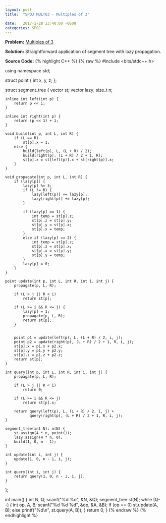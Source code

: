 ```yaml
---
layout: post
title:  "SPOJ MULTQ3 - Multiples of 3"

date:   2017-1-28 23:40:00 -0600
categories: SPOJ
---
```


**Problem:** [Multiples of 3]

**Solution:**
Straightforward application of segment tree with lazy propagation.

**Source Code:**
{% highlight C++ %}
{% raw %}
#include <bits/stdc++.h>

using namespace std;

struct point {
    int x, y, z; 
};

struct segment_tree {
    vector<point> st;
    vector<int> lazy;
    size_t n;

    inline int left(int p) {
        return p << 1;
    }

    inline int right(int p) {
        return (p << 1) + 1;
    }

    void build(int p, int L, int R) {
        if (L == R)
            st[p].x = 1;
        else {
            build(left(p), L, (L + R) / 2);
            build(right(p), (L + R) / 2 + 1, R);
            st[p].x = st[left(p)].x + st[right(p)].x;
        }
    }

    void propagate(int p, int L, int R) {
        if (lazy[p]) {
            lazy[p] %= 3;
            if (L != R) {
                lazy[left(p)] += lazy[p];
                lazy[right(p)] += lazy[p];
            }

            if (lazy[p] == 1) {
                int temp = st[p].z;
                st[p].z = st[p].y;
                st[p].y = st[p].x;
                st[p].x = temp;
            }
            else if (lazy[p] == 2) {
                int temp = st[p].z;
                st[p].z = st[p].x;
                st[p].x = st[p].y;
                st[p].y = temp;
            }
            lazy[p] = 0;
        }
    }

    point update(int p, int L, int R, int i, int j) {
        propagate(p, L, R);

        if (L > j || R < i) 
            return st[p];

        if (L >= i && R <= j) {
            lazy[p] = 1;
            propagate(p, L, R);
            return st[p];
        }

    
        point p1 = update(left(p), L, (L + R) / 2, i, j);
        point p2 = update(right(p), (L + R) / 2 + 1, R, i, j);
        st[p].x = p1.x + p2.x;
        st[p].y = p1.y + p2.y;
        st[p].z = p1.z + p2.z;
        return st[p];
    }

    int query(int p, int L, int R, int i, int j) {
        propagate(p, L, R);

        if (L > j || R < i)
            return 0;

        if (L >= i && R <= j)
            return st[p].x;

        return query(left(p), L, (L + R) / 2, i, j) + 
               query(right(p), (L + R) / 2 + 1, R, i, j);
    }

    segment_tree(int N): n(N) {
        st.assign(4 * n, point());
        lazy.assign(4 * n, 0);
        build(1, 0, n - 1);
    }

    int update(int i, int j) {
        update(1, 0, n - 1, i, j);
    }

    int query(int i, int j) {
        return query(1, 0, n - 1, i, j);
    }
};


int main() {
    int N, Q;
    scanf("%d %d", &N, &Q);
    segment_tree st(N);
    while (Q--) {
        int op, A, B;
        scanf("%d %d %d", &op, &A, &B);
        if (op == 0)
            st.update(A, B);
        else
            printf("%d\n", st.query(A, B));
    }
    return 0;
}
{% endraw %}
{% endhighlight %}

[Multiples of 3]:http://www.spoj.com/problems/MULTQ3/
